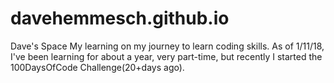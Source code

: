 # davehemmesch.github.io
Dave's Space 
My learning on my journey to learn coding skills.  As of 1/11/18, I've been learning for about a year, very part-time, but recently I started the 100DaysOfCode Challenge(20+days ago). 
